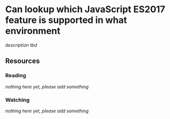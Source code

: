# Can lookup which JavaScript ES2017 feature is supported in what environment
_description tbd_
## Resources
### Reading
_nothing here yet, please add something_
### Watching
_nothing here yet, please add something_
